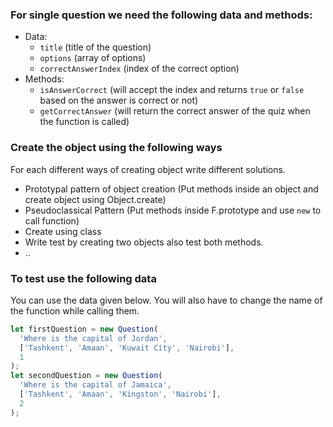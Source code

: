 ### For single question we need the following data and methods:

- Data:
  - `title` (title of the question)
  - `options` (array of options)
  - `correctAnswerIndex` (index of the correct option)
- Methods:
  - `isAnswerCorrect` (will accept the index and returns `true` or `false` based on the answer is correct or not)
  - `getCorrectAnswer` (will return the correct answer of the quiz when the function is called)

### Create the object using the following ways

For each different ways of creating object write different solutions.

- Prototypal pattern of object creation (Put methods inside an object and create object using Object.create)
- Pseudoclassical Pattern (Put methods inside F.prototype and use `new` to call function)
- Create using class
- Write test by creating two objects also test both methods.
- ..

### To test use the following data

You can use the data given below. You will also have to change the name of the function while calling them.

```js
let firstQuestion = new Question(
  'Where is the capital of Jordan',
  ['Tashkent', 'Amaan', 'Kuwait City', 'Nairobi'],
  1
);
let secondQuestion = new Question(
  'Where is the capital of Jamaica',
  ['Tashkent', 'Amaan', 'Kingston', 'Nairobi'],
  2
);
```
